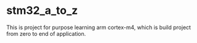 # stm32_a_to_z
This is project for purpose learning arm cortex-m4, which is build project from zero to end of application.
